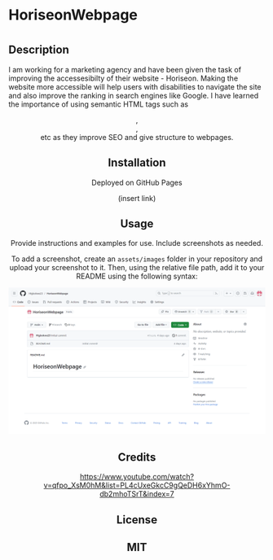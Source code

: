 # HoriseonWebpage
# <HoriseonWedpage>

## Description

I am working for a marketing agency and have been given the task of improving the accessesibilty of their website - Horiseon. Making the website more accessible will help users with disabilities to navigate the site and also improve the ranking in search engines like Google. I have learned the importance of using semantic HTML tags such as <header>, <footer>, <section> etc as they improve SEO and give structure to webpages. 


## Installation

Deployed on GitHub Pages

(insert link)

## Usage

Provide instructions and examples for use. Include screenshots as needed.

To add a screenshot, create an `assets/images` folder in your repository and upload your screenshot to it. Then, using the relative file path, add it to your README using the following syntax:

![This is a screenshot of my deployed app](./assets/images/Horiseonpage.png)

## Credits

https://www.youtube.com/watch?v=qfpo_XsM0hM&list=PL4cUxeGkcC9gQeDH6xYhmO-db2mhoTSrT&index=7

## License

MIT
---


